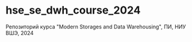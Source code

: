 # hse_se_dwh_course_2024
Репозиторий курса "Modern Storages and Data Warehousing", ПИ, НИУ ВШЭ, 2024
